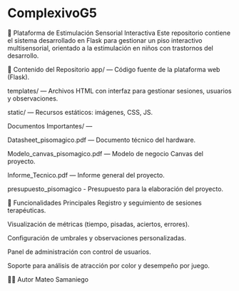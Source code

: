 # ComplexivoG5
🧠 Plataforma de Estimulación Sensorial Interactiva
Este repositorio contiene el sistema desarrollado en Flask para gestionar un piso interactivo multisensorial, orientado a la estimulación en niños con trastornos del desarrollo.

📂 Contenido del Repositorio
app/ — Código fuente de la plataforma web (Flask).

templates/ — Archivos HTML con interfaz para gestionar sesiones, usuarios y observaciones.

static/ — Recursos estáticos: imágenes, CSS, JS.

Documentos Importantes/ —

Datasheet_pisomagico.pdf — Documento técnico del hardware.

Modelo_canvas_pisomagico.pdf — Modelo de negocio Canvas del proyecto.

Informe_Tecnico.pdf — Informe general del proyecto.

presupuesto_pisomagico - Presupuesto para la elaboración del proyecto.

🚀 Funcionalidades Principales
Registro y seguimiento de sesiones terapéuticas.

Visualización de métricas (tiempo, pisadas, aciertos, errores).

Configuración de umbrales y observaciones personalizadas.

Panel de administración con control de usuarios.

Soporte para análisis de atracción por color y desempeño por juego.

👨‍💻 Autor
Mateo Samaniego